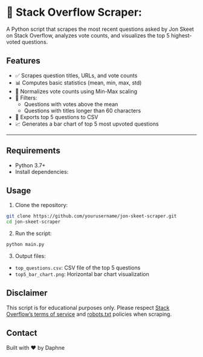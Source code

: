# 🧠 Stack Overflow Scraper:

A Python script that scrapes the most recent questions asked by Jon Skeet on Stack Overflow, analyzes vote counts, and visualizes the top 5 highest-voted questions.

## Features

- ✅ Scrapes question titles, URLs, and vote counts  
- 📊 Computes basic statistics (mean, min, max, std)  
- 🔄 Normalizes vote counts using Min-Max scaling  
- 🔎 Filters:
  - Questions with votes above the mean  
  - Questions with titles longer than 60 characters  
- 💾 Exports top 5 questions to CSV  
- 📈 Generates a bar chart of top 5 most upvoted questions  

---

## Requirements

- Python 3.7+
- Install dependencies:

## Usage

1. Clone the repository:

```bash
git clone https://github.com/yourusername/jon-skeet-scraper.git
cd jon-skeet-scraper
```

2. Run the script:

```bash
python main.py
```

3. Output files:
- `top_questions.csv`: CSV file of the top 5 questions  
- `top5_bar_chart.png`: Horizontal bar chart visualization 


## Disclaimer

This script is for educational purposes only. Please respect [Stack Overflow’s terms of service](https://stackoverflow.com/legal/terms-of-service) and [robots.txt](https://stackoverflow.com/robots.txt) policies when scraping.

## Contact

Built with ❤️ by Daphne  

